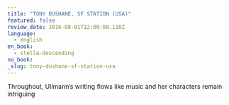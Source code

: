 ```yaml
---
title: "TONY DUSHANE, SF STATION (USA)"
featured: false
review_date: 2016-08-01T12:00:00.110Z
language:
  - english
en_book:
  - stella-descending
no_book:
_slug: tony-dushane-sf-station-usa
---
```


Throughout, Ullmann’s writing flows like music and her characters remain intriguing

